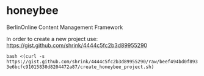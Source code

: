 honeybee
========

BerlinOnline Content Management Framework

In order to create a new project use:
https://gist.github.com/shrink/4444c5fc2b3d89955290

```bash <(curl -s https://gist.github.com/shrink/4444c5fc2b3d89955290/raw/beef494bd0f8933e6bcfc91015830d8204472a87/create_honeybee_project.sh)```

